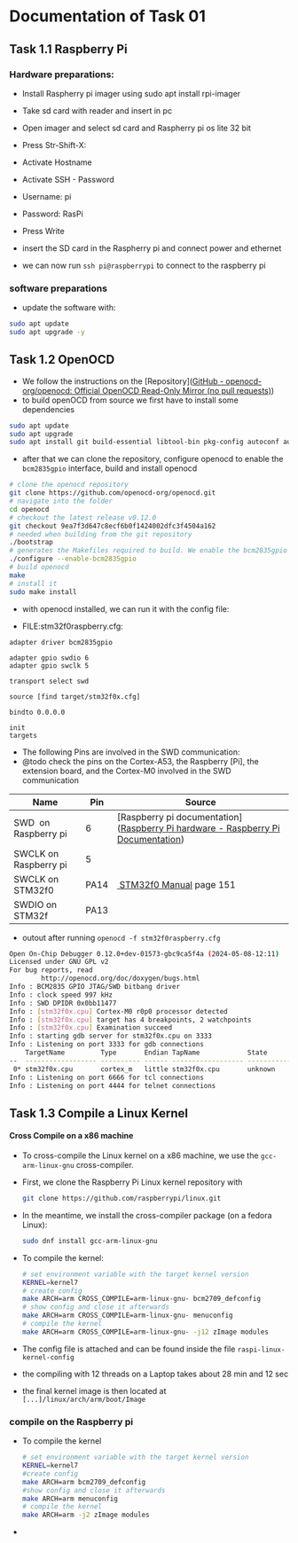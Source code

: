 # Documentation of Task 01

## Task 1.1 Raspberry Pi

### Hardware preparations:

- Install Raspherry pi imager using sudo apt install rpi-imager

- Take sd card with reader and insert in pc

- Open imager and select sd card and Raspherry pi os lite 32 bit

- Press Str-Shift-X:

- Activate Hostname

- Activate SSH - Password

- Username: pi

- Password: RasPi

- Press Write

- insert the SD card in the Raspherry pi and connect power and ethernet 

- we can now run `ssh pi@raspberrypi` to connect to the raspberry pi

### software preparations

- update the software with:

```bash
sudo apt update
sudo apt upgrade -y
```

## Task 1.2 OpenOCD

- We follow the instructions on the [Repository]([GitHub - openocd-org/openocd: Official OpenOCD Read-Only Mirror (no pull requests)](https://github.com/openocd-org/openocd/))
- to build openOCD from source we first have to install some dependencies

```bash
sudo apt update
sudo apt upgrade
sudo apt install git build-essential libtool-bin pkg-config autoconf automake texinfo
```

- after that we can clone the repository, configure openocd to enable the `bcm2835gpio` interface, build and install openocd

```bash
# clone the openocd repository
git clone https://github.com/openocd-org/openocd.git
# navigate into the folder
cd openocd
# checkout the latest release v0.12.0
git checkout 9ea7f3d647c8ecf6b0f1424002dfc3f4504a162
# needed when building from the git repository
./bootstrap
# generates the Makefiles required to build. We enable the bcm2835gpio interface
./configure --enable-bcm2835gpio
# build openocd
make
# install it
sudo make install
```

- with openocd installed, we can run it with the config file:

- FILE:stm32f0raspberry.cfg:

```stm32f0raspberry.cfg:
adapter driver bcm2835gpio

adapter gpio swdio 6
adapter gpio swclk 5

transport select swd

source [find target/stm32f0x.cfg]

bindto 0.0.0.0

init
targets
```

- The following Pins are involved in the SWD communication:
- @todo check the pins on the Cortex-A53, the Raspberry [Pi], the extension board, and the Cortex-M0 involved in the SWD communication

| Name                  | Pin  | Source                                                                                                                                                    |
| --------------------- | ---- | --------------------------------------------------------------------------------------------------------------------------------------------------------- |
| SWD  on Raspberry pi  | 6    | [Raspberry pi documentation]([Raspberry Pi hardware - Raspberry Pi Documentation](https://www.raspberrypi.com/documentation/computers/raspberry-pi.html)) |
| SWCLK on Raspberry pi | 5    |                                                                                                                                                           |
| SWCLK on STM32f0      | PA14 | [ STM32f0 Manual](http://www.st.com/resource/en/reference_manual/dm00031936.pdf) page 151                                                                 |
| SWDIO on STM32f       | PA13 |                                                                                                                                                           |

- outout after running `openocd -f stm32f0raspberry.cfg`

```bash
Open On-Chip Debugger 0.12.0+dev-01573-gbc9ca5f4a (2024-05-08-12:11)
Licensed under GNU GPL v2
For bug reports, read
        http://openocd.org/doc/doxygen/bugs.html
Info : BCM2835 GPIO JTAG/SWD bitbang driver
Info : clock speed 997 kHz
Info : SWD DPIDR 0x0bb11477
Info : [stm32f0x.cpu] Cortex-M0 r0p0 processor detected
Info : [stm32f0x.cpu] target has 4 breakpoints, 2 watchpoints
Info : [stm32f0x.cpu] Examination succeed
Info : starting gdb server for stm32f0x.cpu on 3333
Info : Listening on port 3333 for gdb connections
    TargetName         Type       Endian TapName            State       
--  ------------------ ---------- ------ ------------------ ------------
 0* stm32f0x.cpu       cortex_m   little stm32f0x.cpu       unknown
Info : Listening on port 6666 for tcl connections
Info : Listening on port 4444 for telnet connections
```

## Task 1.3 Compile a Linux Kernel

#### Cross Compile on a x86 machine

- To cross-compile the Linux kernel on a x86 machine, we use the `gcc-arm-linux-gnu` cross-compiler. 

- First, we clone the Raspberry Pi Linux kernel repository with 
  
  ```bash
  git clone https://github.com/raspberrypi/linux.git
  ```

- In the meantime, we install the cross-compiler package (on a fedora Linux):
  
  ```bash
  sudo dnf install gcc-arm-linux-gnu
  ```

- To compile the kernel: 
  
  ```bash
  # set environment variable with the target kernel version
  KERNEL=kernel7
  # create config
  make ARCH=arm CROSS_COMPILE=arm-linux-gnu- bcm2709_defconfig
  # show config and close it afterwards
  make ARCH=arm CROSS_COMPILE=arm-linux-gnu- menuconfig
  # compile the kernel
  make ARCH=arm CROSS_COMPILE=arm-linux-gnu- -j12 zImage modules
  ```

- The config file is attached and can be found inside the file `raspi-linux-kernel-config`

- the compiling with 12 threads on a Laptop  takes about 28 min and 12 sec

- the final kernel image is then located at `[...]/linux/arch/arm/boot/Image`

### compile on the Raspberry pi

- To compile the kernel
  
  ```bash
  # set environment variable with the target kernel version
  KERNEL=kernel7
  #create config
  make ARCH=arm bcm2709_defconfig
  #show config and close it afterwards
  make ARCH=arm menuconfig
  # compile the kernel
  make ARCH=arm -j2 zImage modules
  ```

- 
